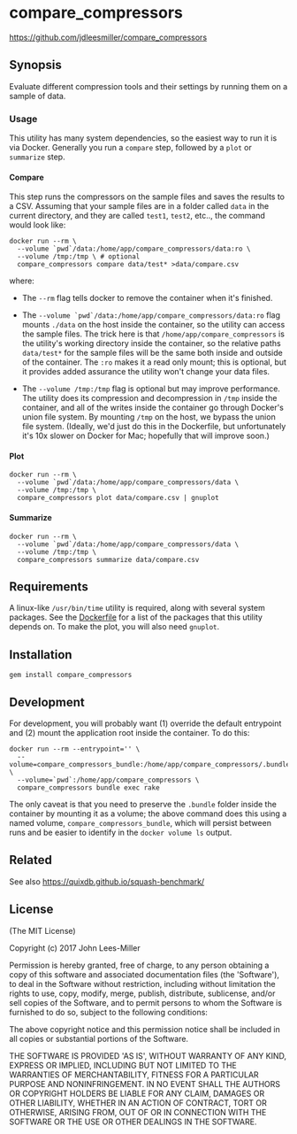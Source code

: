# compare_compressors

https://github.com/jdleesmiller/compare_compressors

## Synopsis

Evaluate different compression tools and their settings by running them on a sample of data.

### Usage

This utility has many system dependencies, so the easiest way to run it is via Docker. Generally you run a `compare` step, followed by a `plot` or `summarize` step.

#### Compare

This step runs the compressors on the sample files and saves the results to a CSV. Assuming that your sample files are in a folder called `data` in the current directory, and they are called `test1`, `test2`, etc.., the command would look like:

```
docker run --rm \
  --volume `pwd`/data:/home/app/compare_compressors/data:ro \
  --volume /tmp:/tmp \ # optional
  compare_compressors compare data/test* >data/compare.csv
```

where:

- The `--rm` flag tells docker to remove the container when it's finished.

- The ```--volume `pwd`/data:/home/app/compare_compressors/data:ro``` flag mounts `./data` on the host inside the container, so the utility can access the sample files. The trick here is that `/home/app/compare_compressors` is the utility's working directory inside the container, so the relative paths `data/test*` for the sample files will be the same both inside and outside of the container. The `:ro` makes it a read only mount; this is optional, but it provides added assurance the utility won't change your data files.

- The `--volume /tmp:/tmp` flag is optional but may improve performance. The utility does its compression and decompression in `/tmp` inside the container, and all of the writes inside the container go through Docker's union file system. By mounting `/tmp` on the host, we bypass the union file system. (Ideally, we'd just do this in the Dockerfile, but unfortunately it's 10x slower on Docker for Mac; hopefully that will improve soon.)

#### Plot

```
docker run --rm \
  --volume `pwd`/data:/home/app/compare_compressors/data \
  --volume /tmp:/tmp \
  compare_compressors plot data/compare.csv | gnuplot
```

#### Summarize

```
docker run --rm \
  --volume `pwd`/data:/home/app/compare_compressors/data \
  --volume /tmp:/tmp \
  compare_compressors summarize data/compare.csv
```

## Requirements

A linux-like `/usr/bin/time` utility is required, along with several system packages. See the [Dockerfile](Dockerfile) for a list of the packages that this utility depends on. To make the plot, you will also need `gnuplot`.

## Installation

```
gem install compare_compressors
```

## Development

For development, you will probably want (1) override the default entrypoint and (2) mount the application root inside the container. To do this:

```
docker run --rm --entrypoint='' \
  --volume=compare_compressors_bundle:/home/app/compare_compressors/.bundle \
  --volume=`pwd`:/home/app/compare_compressors \
  compare_compressors bundle exec rake
```

The only caveat is that you need to preserve the `.bundle` folder inside the container by mounting it as a volume; the above command does this using a named volume, `compare_compressors_bundle`, which will persist between runs and be easier to identify in the `docker volume ls` output.

## Related

See also https://quixdb.github.io/squash-benchmark/

## License

(The MIT License)

Copyright (c) 2017 John Lees-Miller

Permission is hereby granted, free of charge, to any person obtaining
a copy of this software and associated documentation files (the
'Software'), to deal in the Software without restriction, including
without limitation the rights to use, copy, modify, merge, publish,
distribute, sublicense, and/or sell copies of the Software, and to
permit persons to whom the Software is furnished to do so, subject to
the following conditions:

The above copyright notice and this permission notice shall be
included in all copies or substantial portions of the Software.

THE SOFTWARE IS PROVIDED 'AS IS', WITHOUT WARRANTY OF ANY KIND,
EXPRESS OR IMPLIED, INCLUDING BUT NOT LIMITED TO THE WARRANTIES OF
MERCHANTABILITY, FITNESS FOR A PARTICULAR PURPOSE AND NONINFRINGEMENT.
IN NO EVENT SHALL THE AUTHORS OR COPYRIGHT HOLDERS BE LIABLE FOR ANY
CLAIM, DAMAGES OR OTHER LIABILITY, WHETHER IN AN ACTION OF CONTRACT,
TORT OR OTHERWISE, ARISING FROM, OUT OF OR IN CONNECTION WITH THE
SOFTWARE OR THE USE OR OTHER DEALINGS IN THE SOFTWARE.
